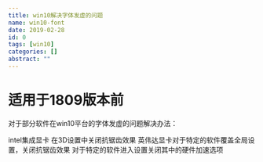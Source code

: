 ```yaml
---
title: win10解决字体发虚的问题
name: win10-font
date: 2019-02-28
id: 0
tags: [win10]
categories: []
abstract: ""
---
```



# 适用于1809版本前

对于部分软件在win10平台的字体发虚的问题解决办法：<!--more-->

intel集成显卡 在3D设置中关闭抗锯齿效果
英伟达显卡对于特定的软件覆盖全局设置，关闭抗锯齿效果
对于特定的软件进入设置关闭其中的硬件加速选项